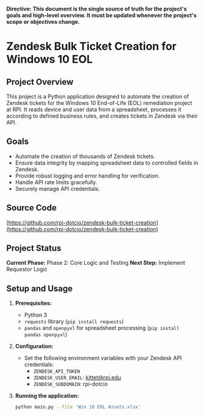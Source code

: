 **Directive: This document is the single source of truth for the project's goals and high-level overview. It must be updated whenever the project's scope or objectives change.**

# Zendesk Bulk Ticket Creation for Windows 10 EOL

## Project Overview

This project is a Python application designed to automate the creation of Zendesk tickets for the Windows 10 End-of-Life (EOL) remediation project at RPI. It reads device and user data from a spreadsheet, processes it according to defined business rules, and creates tickets in Zendesk via their API.

## Goals

*   Automate the creation of thousands of Zendesk tickets.
*   Ensure data integrity by mapping spreadsheet data to controlled fields in Zendesk.
*   Provide robust logging and error handling for verification.
*   Handle API rate limits gracefully.
*   Securely manage API credentials.

## Source Code

[https://github.com/rpi-dotcio/zendesk-bulk-ticket-creation](https://github.com/rpi-dotcio/zendesk-bulk-ticket-creation)

## Project Status

**Current Phase:** Phase 2: Core Logic and Testing
**Next Step:** Implement Requestor Logic

## Setup and Usage

1.  **Prerequisites:**
    *   Python 3
    *   `requests` library (`pip install requests`)
    *   `pandas` and `openpyxl` for spreadsheet processing (`pip install pandas openpyxl`)

2.  **Configuration:**
    *   Set the following environment variables with your Zendesk API credentials:
        *   `ZENDESK_API_TOKEN`
        *   `ZENDESK_USER_EMAIL`: kittet@rpi.edu
        *   `ZENDESK_SUBDOMAIN`: rpi-dotcio

3.  **Running the application:**
    ```bash
    python main.py --file 'Win 10 EOL Assets.xlsx'
    ```